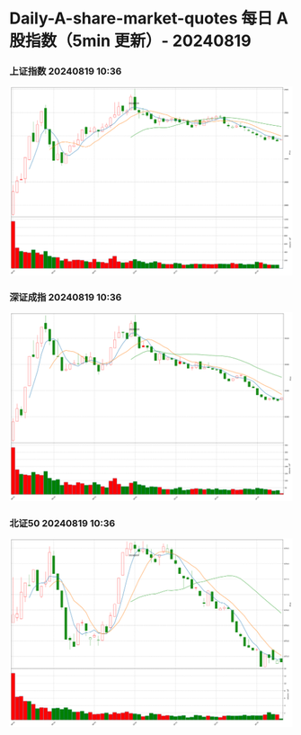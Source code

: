 
# Daily-A-share-market-quotes 每日 A 股指数（5min 更新）- 20240819

### 上证指数 20240819 10:36
![](./fig/2024/8/20240819-sh000001.png)

### 深证成指 20240819 10:36
![](./fig/2024/8/20240819-sz399001.png)

### 北证50 20240819 10:36
![](./fig/2024/8/20240819-bj899050.png)
